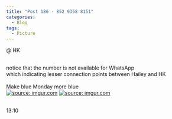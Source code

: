 ```yaml
---
title: "Post 186 - 852 9358 8151"
categories:
  - Blog
tags:
  - Picture
---
```


@ HK


<br/>
notice that the number is not available for WhatsApp
<br/>
which indicating lesser connection points between Hailey and HK
<br/>

<br/>
Make blue Monday more blue
<br/>
<a href="https://imgur.com/QVuALwP"><img src="https://i.imgur.com/QVuALwP.jpg" title="source: imgur.com" /></a>
<a href="https://imgur.com/NvKl4Bh"><img src="https://i.imgur.com/NvKl4Bh.jpg" title="source: imgur.com" /></a>
<br/>
<br/>


13:10
<script src="https://utteranc.es/client.js"
        repo="serendipityinlife/serendipityinlife.github.io"
        issue-term="pathname"
        theme="github-light"
        crossorigin="anonymous"
        async>
</script>
